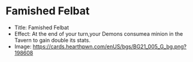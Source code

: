 # Famished Felbat
- Title:  Famished Felbat
- Effect:  At the end of your turn,your Demons consumea minion in the Tavern to gain double its stats.
- Image:  https://cards.hearthpwn.com/enUS/bgs/BG21_005_G_bg.png?198608
